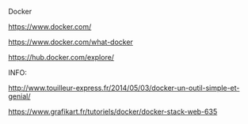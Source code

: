 
Docker

https://www.docker.com/

https://www.docker.com/what-docker

https://hub.docker.com/explore/


INFO:

http://www.touilleur-express.fr/2014/05/03/docker-un-outil-simple-et-genial/

https://www.grafikart.fr/tutoriels/docker/docker-stack-web-635


